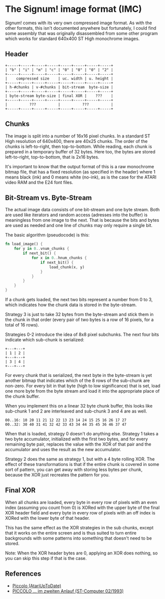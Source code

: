 # The Signum! image format (IMC)

Signum! comes with its very own compressed image format. As with the
other formats, this isn't documented anywhere but fortunately, I could
find some assembly that was originally disassembled from some other
program which works for standard 640x400 ST High monochrome images.

## Header

```
+-----+-----+-----+-----+-----+-----+-----+-----+
| "b" | "i" | "m" | "c" | "0" | "0" | "0" | "2" |
+-----+-----+-----+-----+-----+-----+-----+-----+
|    compressed size    | uc. width | u. height |
+-----+-----+-----+-----+-----+-----+-----+-----+
| h-#chunks | v-#chunks | bit-stream  byte-size |
+-----+-----+-----+-----+-----+-----+-----+-----+
| byte-stream byte-size | final XOR |    ???    |
+-----+-----+-----+-----+-----+-----+-----+-----+
|          ???          |          ???          |
+-----+-----+-----+-----+-----+-----+-----+-----+
```

## Chunks

The image is split into a number of 16x16 pixel chunks. In a standard ST High
resolution of 640x400, there are 40x25 chunks. The order of the chunks is
left-to-right, then top-to-bottom. While reading, each chunk is prepared in
a temporary buffer of 32 bytes. Here too, the bytes are stored left-to-right,
top-to-bottom, that is 2x16 bytes.

It's important to know that the output format of this is a raw monochrome
bitmap file, that has a fixed resolution (as specified in the header) where
1 means black (ink) and 0 means white (no-ink), as is the case for the ATARI
video RAM and the E24 font files.

## Bit-Stream vs. Byte-Stream

The actual image data consists of one bit-stream and one byte stream.
Both are used like iterators and random access (adresses into the buffer)
is meaningless from one image to the next. That is because the bits and
bytes are used as needed and one line of chunks may only require a single bit.

The basic algorithm (pseudocode) is this:

```rust
fn load_image() {
    for y in 0..vnum_chunks {
        if next_bit() {
            for x in 0..hnum_chunks {
                if next_bit() {
                    load_chunk(x, y)
                }
            }
        }
    }
}
```

If a chunk gets loaded, the next two bits represent a number from
0 to 3, which indicates how the chunk data is stored in the byte-stream.

Strategy 3 is just to take 32 bytes from the byte-stream and stick them
in the chunk in that order (every pair of two bytes is a row of 16 pixels,
for a total of 16 rows).

Strategies 0-2 introduce the idea of 8x8 pixel subchunks. The next four bits
indicate which sub-chunk is serialized:

```
+---+---+
| 1 | 2 |
+---+---+
| 3 | 4 |
+---+---+
```

For every chunk that is serialized, the next byte in the byte-stream is
yet another bitmap that indicates which of the 8 rows of the sub-chunk
are non-zero. For every bit in that byte (high to low significance)
that is set, load one more byte from the byte stream and load it into
the appropriate place of the chunk buffer.

When you implement this on a linear 32 byte chunk buffer, this looks
like sub-chunk 1 and 2 are interleaved and sub-chunk 3 and 4 are as well.

```
00..16: 10 20 11 21 12 22 13 23 14 24 15 25 16 26 17 27
00..32: 30 40 31 41 32 42 33 43 34 44 35 45 36 46 37 47
```

When that is loaded, strategy 0 doesn't do anything else. Strategy 1 takes
a two byte accumulator, initialized with the first two bytes, and for
every remaining byte pair, replaces the value with the XOR of that pair
and the accumulator and uses the result as the new accumulator.

Strategy 2 does the same as strategy 1, but with a 4 byte rolling XOR. The
effect of these transformations is that if the entire chunk is covered in
some sort of pattern, you can get away with storing less bytes per chunk,
because the XOR just recreates the pattern for you.

## Final XOR

When all chunks are loaded, every byte in every row of pixels with an even
index (assuming you count from 0) is XORed with the upper byte of the final
XOR header field and every byte in every row of pixels with an off index
is XORed with the lower byte of that header.

This has the same effect as the XOR strategies in the sub chunks, except
that it works on the entire screen and is thus suited to turn entire
backgrounds with some patterns into something that doesn't need to be stored.

Note: When the XOR header bytes are 0, applying an XOR does nothing,
so you can skip this step if that is the case.

## References

- [Piccolo (AtariUpToDate)](https://www.atariuptodate.de/de/677/piccolo)
- [PICCOLO ... im zweiten Anlauf (ST-Computer 02/1993)](https://www.stcarchiv.de/stc1993/02/piccolo)
